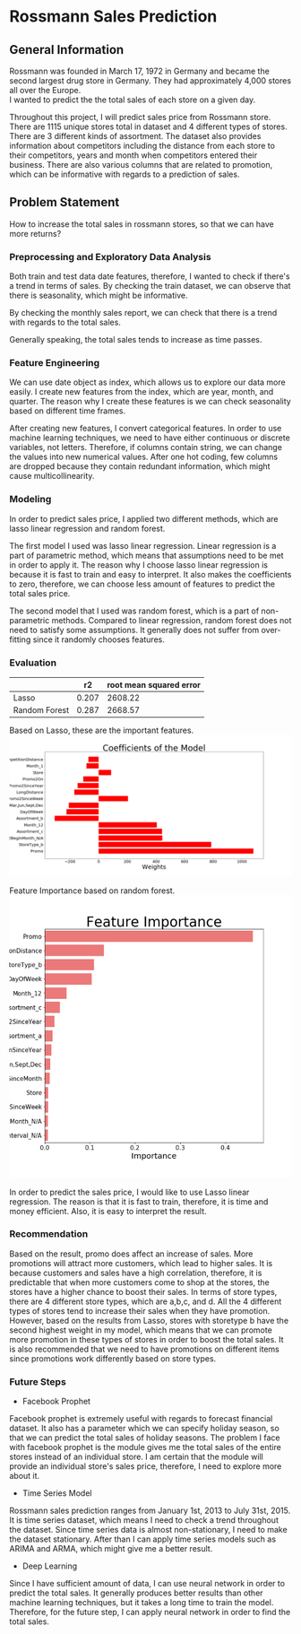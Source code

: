 # Rossmann Sales Prediction

## General Information

Rossmann was founded in March 17, 1972 in Germany and became the second largest drug store in Germany.
They had approximately 4,000 stores all over the Europe.  
I wanted to predict the the total sales of each store on a given day.

Throughout this project, I will predict sales price from Rossmann store. There are 1115 unique stores total in dataset and 4 different types of stores. There are 3 different kinds of assortment. The dataset also provides information about competitors including the distance from each store to their competitors, years and month when competitors entered their business. There are also various columns that are related to promotion, which can be informative with regards to a prediction of sales.

## Problem Statement

How to increase the total sales in rossmann stores, so that we can have more returns?

### Preprocessing and Exploratory Data Analysis

Both train and test data date features, therefore, I wanted to check if there's a trend in terms of sales. By checking the train dataset, we can observe that there is seasonality, which might be informative.

By checking the monthly sales report, we can check that there is a trend with regards to the total sales.

 Generally speaking, the total sales tends to increase as time passes.

### Feature Engineering

We can use date object as index, which allows us to explore our data more easily. I create new features from the index, which are year, month, and quarter.
The reason why I create these features is we can check seasonality based on different time frames.


After creating new features, I convert categorical features. In order to use machine learning techniques, we need to have either continuous or discrete variables, not letters. Therefore, if columns contain string, we can change the values into new numerical values.
After one hot coding, few columns are dropped because they contain redundant information, which might cause multicollinearity.

### Modeling

In order to predict sales price, I applied two different methods, which are lasso linear regression and random forest.

The first model I used was lasso linear regression. Linear regression is a part of parametric method, which means that assumptions need to be met in order to apply it.
The reason why I choose lasso linear regression is because it is fast to train and easy to interpret. It also makes the coefficients to zero, therefore, we can choose less amount of features to predict the total sales price.

The second model that I used was random forest, which is a part of non-parametric methods.
Compared to linear regression, random forest does not need to satisfy some assumptions. It generally does not suffer from over-fitting since it randomly chooses features.


### Evaluation

|             	       |         r2  	      | root mean squared error |
|--------------------- |-------------------	|------------------------	|
|Lasso     |      0.207        |        2608.22          |
|Random Forest    	   |      0.287        |        2668.57          |

Based on Lasso, these are the important features.
![betas](https://github.com/yoonkim0715/new_capstone/blob/master/images/betas.png)

Feature Importance based on random forest.
![feat](https://github.com/yoonkim0715/new_capstone/blob/master/images/feature.png)

In order to predict the sales price, I would like to use Lasso linear regression. The reason is that it is fast to train, therefore, it is time and money efficient. Also, it is easy to interpret the result. 



### Recommendation

Based on the result, promo does affect an increase of sales. More promotions will attract more customers, which lead to higher sales. It is because customers and sales have a high correlation, therefore, it is predictable that when more customers come to shop at the stores, the stores have a higher chance to boost their sales.
In terms of store types, there are 4 different store types, which are a,b,c, and d. All the 4 different types of stores tend to increase their sales when they have promotion. However, based on the results from Lasso, stores with storetype b have the second highest weight in my model, which means that we can promote more promotion in these types of stores in order to boost the total sales.
It is also recommended that we need to have promotions on different items since promotions work differently based on store types.

### Future Steps

- Facebook Prophet

Facebook prophet is extremely useful with regards to forecast financial dataset. It also has a parameter which we can specify holiday season, so that we can predict the total sales of holiday seasons. The problem I face with facebook prophet is the module gives me the total sales of the entire stores instead of an individual store. I am certain that the module will provide an individual store's sales price, therefore, I need to explore more about it.

- Time Series Model

Rossmann sales prediction ranges from January 1st, 2013 to July 31st, 2015. It is time series dataset, which means I need to check a trend throughout the dataset. Since time series data is almost non-stationary, I need to make the dataset stationary. After than I can apply time series models such as ARIMA and ARMA, which might give me a better result.

- Deep Learning

Since I have sufficient amount of data, I can use neural network in order to predict the total sales. It generally produces better results than other machine learning techniques, but it takes a long time to train the model. Therefore, for the future step, I can apply neural network in order to find the total sales.
